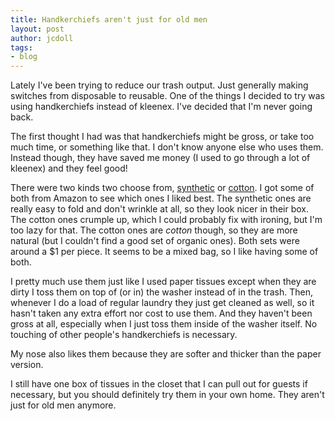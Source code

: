 ```yaml
---
title: Handkerchiefs aren't just for old men
layout: post
author: jcdoll
tags:
- blog
---
```


Lately I've been trying to reduce our trash output. Just generally making switches from disposable to reusable. One of the things I decided to try was using handkerchiefs instead of kleenex. I've decided that I'm never going back.

The first thought I had was that handkerchiefs might be gross, or take too much time, or something like that. I don't know anyone else who uses them. Instead though, they have saved me money (I used to go through a lot of kleenex) and they feel good!

There were two kinds two choose from, [synthetic](http://www.amazon.com/gp/product/B0006FYTWY) or [cotton](http://www.amazon.com/gp/product/B0007Z17XM). I got some of both from Amazon to see which ones I liked best. The synthetic ones are really easy to fold and don't wrinkle at all, so they look nicer in their box. The cotton ones crumple up, which I could probably fix with ironing, but I'm too lazy for that. The cotton ones are _cotton_ though, so they are more natural (but I couldn't find a good set of organic ones). Both sets were around a $1 per piece. It seems to be a mixed bag, so I like having some of both.

I pretty much use them just like I used paper tissues except when they are dirty I toss them on top of (or in) the washer instead of in the trash. Then, whenever I do a load of regular laundry they just get cleaned as well, so it hasn't taken any extra effort nor cost to use them. And they haven't been gross at all, especially when I just toss them inside of the washer itself. No touching of other people's handkerchiefs is necessary.

My nose also likes them because they are softer and thicker than the paper version.

I still have one box of tissues in the closet that I can pull out for guests if necessary, but you should definitely try them in your own home. They aren't just for old men anymore.
